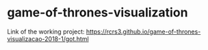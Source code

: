 # game-of-thrones-visualization

Link of the working project: https://rcrs3.github.io/game-of-thrones-visualizacao-2018-1/got.html